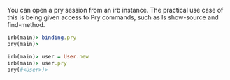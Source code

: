 You can open a pry session from an irb instance. The practical use case of this is being given access to Pry commands, such as ls show-source and find-method.

```ruby
irb(main)> binding.pry
pry(main)>
```

```ruby
irb(main)> user = User.new
irb(main)> user.pry
pry(#<User>)>
```
